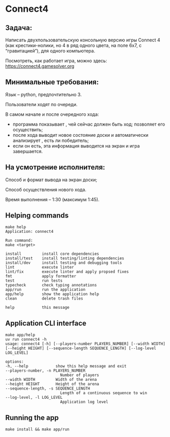 # Connect4

## Задача:
Написать двухпользовательскую консольную версию игры Connect 4
(как крестики-нолики, но 4 в ряд одного цвета, на поле 6x7, с “гравитацией”), для одного
компьютера.

Посмотреть, как работает игра, можно здесь: https://connect4.gamesolver.org

## Минимальные требования:
Язык – python, предпочтительно 3.

Пользователи ходят по очереди.

В самом начале и после очередного хода:

- программа показывает , чей сейчас должен быть ход; позволяет его осуществить;
- после хода выводит новое состояние доски и автоматически анализирует , есть ли
победитель;
- если он есть, эта информация выводится на экран и игра завершается.

## На усмотрение исполнителя:
Способ и формат вывода на экран доски;

Способ осуществления нового хода.

Время выполнения – 1:30 (максимум 1:45).


## Helping commands

    make help
    Application: connect4

    Run command:
    make <target>

    install         install core dependencies
    install/test    install testing/linting dependencies
    install/dev     install testing and debugging tools
    lint            execute linter
    lint/fix        execute linter and apply propsed fixes
    fmt             apply formatter
    test            run tests
    typecheck       check typing annotations
    app/run         run the application
    app/help        show the application help
    clean           delete trash files

    help            this message

## Application CLI interface

    make app/help
    uv run connect4 -h
    usage: connect4 [-h] [--players-number PLAYERS_NUMBER] [--width WIDTH] [--height HEIGHT] [--sequence-length SEQUENCE_LENGTH] [--log-level LOG_LEVEL]

    options:
    -h, --help            show this help message and exit
    --players-number, -n PLAYERS_NUMBER
                            Number of players
    --width WIDTH         Width of the arena
    --height HEIGHT       Height of the arena
    --sequence-length, -s SEQUENCE_LENGTH
                            Length of a continuous sequence to win
    --log-level, -l LOG_LEVEL
                            Application log level

## Running the app

    make install && make app/run